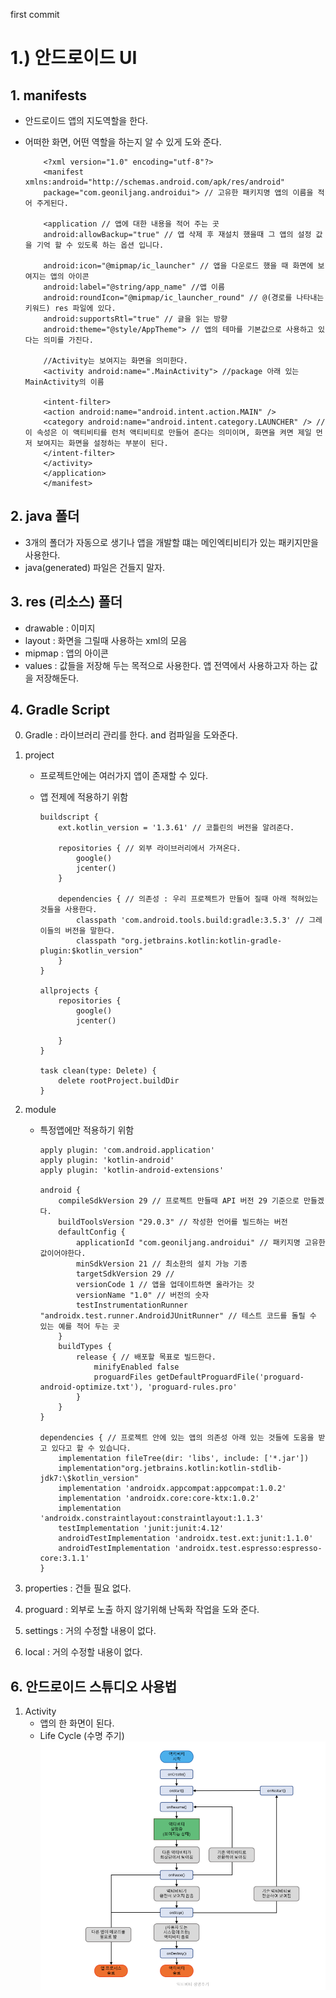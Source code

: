 first commit

# 1.) 안드로이드 UI

## 1. manifests

- 안드로이드 앱의 지도역할을 한다.
- 어떠한 화면, 어떤 역할을 하는지 알 수 있게 도와 준다.

  ```code
      <?xml version="1.0" encoding="utf-8"?>
      <manifest xmlns:android="http://schemas.android.com/apk/res/android"
      package="com.geoniljang.androidui"> // 고유한 패키지명 앱의 이름을 적어 주게된다.

      <application // 앱에 대한 내용을 적어 주는 곳
      android:allowBackup="true" // 앱 삭제 후 재설치 했을때 그 앱의 설정 값을 기억 할 수 있도록 하는 옵션 입니다.

      android:icon="@mipmap/ic_launcher" // 앱을 다운로드 했을 때 화면에 보여지는 앱의 아이콘
      android:label="@string/app_name" //앱 이름
      android:roundIcon="@mipmap/ic_launcher_round" // @(경로를 나타내는 키워드) res 파일에 있다.
      android:supportsRtl="true" // 글을 읽는 방향
      android:theme="@style/AppTheme"> // 앱의 테마를 기본값으로 사용하고 있다는 의미를 가진다.

      //Activity는 보여지는 화면을 의미한다.
      <activity android:name=".MainActivity"> //package 아래 있는 MainActivity의 이름

      <intent-filter>
      <action android:name="android.intent.action.MAIN" />
      <category android:name="android.intent.category.LAUNCHER" /> // 이 속성은 이 액티비티를 런처 액티비티로 만들어 준다는 의미이며, 화면을 켜면 제일 먼저 보여지는 화면을 설정하는 부분이 된다.
      </intent-filter>
      </activity>
      </application>
      </manifest>
  ```

## 2. java 폴더

- 3개의 폴더가 자동으로 생기나 앱을 개발할 떄는 메인엑티비티가 있는 패키지만을 사용한다.
- java(generated) 파일은 건들지 말자.

## 3. res (리소스) 폴더

- drawable : 이미지
- layout : 화면을 그릴때 사용하는 xml의 모음
- mipmap : 앱의 아이콘
- values : 값들을 저장해 두는 목적으로 사용한다. 앱 전역에서 사용하고자 하는 값을 저장해둔다.

## 4. Gradle Script

0.  Gradle : 라이브러리 관리를 한다. and 컴파일을 도와준다.
1.  project

    - 프로젝트안에는 여러가지 앱이 존재할 수 있다.
    - 앱 전제에 적용하기 위함

      ```code
      buildscript {
          ext.kotlin_version = '1.3.61' // 코틀린의 버전을 알려준다.

          repositories { // 외부 라이브러리에서 가져온다.
              google()
              jcenter()
          }

          dependencies { // 의존성 : 우리 프로젝트가 만들어 질때 아래 적혀있는 것들을 사용한다.
              classpath 'com.android.tools.build:gradle:3.5.3' // 그레이들의 버전을 말한다.
              classpath "org.jetbrains.kotlin:kotlin-gradle-plugin:$kotlin_version"
          }
      }

      allprojects {
          repositories {
              google()
              jcenter()

          }
      }

      task clean(type: Delete) {
          delete rootProject.buildDir
      }
      ```

1.  module

    - 특정앱에만 적용하기 위함

      ```code
      apply plugin: 'com.android.application'
      apply plugin: 'kotlin-android'
      apply plugin: 'kotlin-android-extensions'

      android {
          compileSdkVersion 29 // 프로젝트 만들때 API 버전 29 기준으로 만들겠다.
          buildToolsVersion "29.0.3" // 작성한 언어를 빌드하는 버전
          defaultConfig {
              applicationId "com.geoniljang.androidui" // 패키지명 고유한 값이어야한다.
              minSdkVersion 21 // 최소한의 설치 가능 기종
              targetSdkVersion 29 //
              versionCode 1 // 앱을 업데이트하면 올라가는 갓
              versionName "1.0" // 버전의 숫자
              testInstrumentationRunner "androidx.test.runner.AndroidJUnitRunner" // 테스트 코드를 돌릴 수 있는 예를 적어 두는 곳
          }
          buildTypes {
              release { // 배포할 목표로 빌드한다.
                  minifyEnabled false
                  proguardFiles getDefaultProguardFile('proguard-android-optimize.txt'), 'proguard-rules.pro'
              }
          }
      }

      dependencies { // 프로젝트 안에 있는 앱의 의존성 아래 있는 것들에 도움을 받고 있다고 할 수 있습니다.
          implementation fileTree(dir: 'libs', include: ['*.jar'])
          implementation"org.jetbrains.kotlin:kotlin-stdlib-jdk7:\$kotlin_version"
          implementation 'androidx.appcompat:appcompat:1.0.2'
          implementation 'androidx.core:core-ktx:1.0.2'
          implementation 'androidx.constraintlayout:constraintlayout:1.1.3'
          testImplementation 'junit:junit:4.12'
          androidTestImplementation 'androidx.test.ext:junit:1.1.0'
          androidTestImplementation 'androidx.test.espresso:espresso-core:3.1.1'
      }
      ```

1.  properties : 건들 필요 없다.
1.  proguard : 외부로 노출 하지 않기위해 난독화 작업을 도와 준다.
1.  settings : 거의 수정할 내용이 없다.
1.  local : 거의 수정할 내용이 없다.

## 6. 안드로이드 스튜디오 사용법

1. Activity
   - 앱의 한 화면이 된다.
   - Life Cycle (수명 주기)
     ![LifeCycle](./lifecycle.png)
